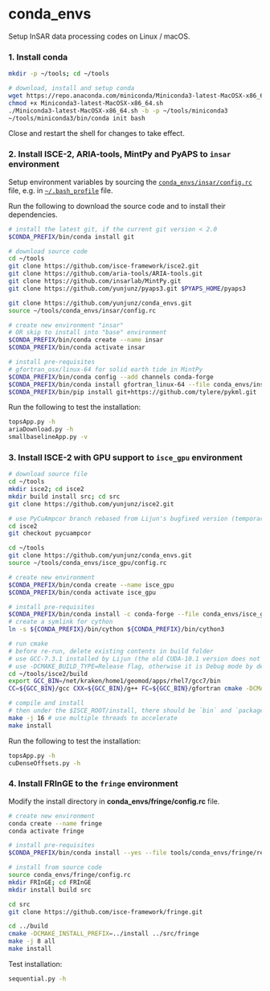 # conda_envs

Setup InSAR data processing codes on Linux / macOS.

### 1. Install conda

```bash
mkdir -p ~/tools; cd ~/tools

# download, install and setup conda
wget https://repo.anaconda.com/miniconda/Miniconda3-latest-MacOSX-x86_64.sh
chmod +x Miniconda3-latest-MacOSX-x86_64.sh
./Miniconda3-latest-MacOSX-x86_64.sh -b -p ~/tools/miniconda3
~/tools/miniconda3/bin/conda init bash
```

Close and restart the shell for changes to take effect.

### 2. Install ISCE-2, ARIA-tools, MintPy and PyAPS to `insar` environment

Setup environment variables by sourcing the [`conda_envs/insar/config.rc`](./insar/config.rc) file, e.g. in [`~/.bash_profile`](./bash_profile.md) file.

Run the following to download the source code and to install their dependencies.

```bash
# install the latest git, if the current git version < 2.0
$CONDA_PREFIX/bin/conda install git

# download source code
cd ~/tools
git clone https://github.com/isce-framework/isce2.git
git clone https://github.com/aria-tools/ARIA-tools.git
git clone https://github.com/insarlab/MintPy.git
git clone https://github.com/yunjunz/pyaps3.git $PYAPS_HOME/pyaps3

git clone https://github.com/yunjunz/conda_envs.git
source ~/tools/conda_envs/insar/config.rc

# create new environment "insar"
# OR skip to install into "base" environment
$CONDA_PREFIX/bin/conda create --name insar
$CONDA_PREFIX/bin/conda activate insar

# install pre-requisites
# gfortran_osx/linux-64 for solid earth tide in MintPy
$CONDA_PREFIX/bin/conda config --add channels conda-forge
$CONDA_PREFIX/bin/conda install gfortran_linux-64 --file conda_envs/insar/requirements.txt --file MintPy/docs/conda.txt --file ARIA-tools/requirements.txt
$CONDA_PREFIX/bin/pip install git+https://github.com/tylere/pykml.git
```

Run the following to test the installation:

```bash
topsApp.py -h
ariaDownload.py -h
smallbaselineApp.py -v
```

### 3. Install ISCE-2 with GPU support to `isce_gpu` environment

```bash
# download source file
cd ~/tools
mkdir isce2; cd isce2
mkdir build install src; cd src
git clone https://github.com/yunjunz/isce2.git

# use PyCuAmpcor branch rebased from Lijun's bugfixed version (temporary)
cd isce2
git checkout pycuampcor

cd ~/tools
git clone https://github.com/yunjunz/conda_envs.git
source ~/tools/conda_envs/isce_gpu/config.rc

# create new environment
$CONDA_PREFIX/bin/conda create --name isce_gpu
$CONDA_PREFIX/bin/conda activate isce_gpu

# install pre-requisites
$CONDA_PREFIX/bin/conda install -c conda-forge --file conda_envs/isce_gpu/requirements.txt
# create a symlink for cython
ln -s ${CONDA_PREFIX}/bin/cython ${CONDA_PREFIX}/bin/cython3

# run cmake
# before re-run, delete existing contents in build folder
# use GCC-7.3.1 installed by Lijun (the old CUDA-10.1 version does not like GCC-7.5; GCC-7.3.0 also does not work, do not know why)
# use -DCMAKE_BUILD_TYPE=Release flag, otherwise it is Debug mode by default and will dump intermediate results and slow down (11 mins vs. 24 secs)
cd ~/tools/isce2/build
export GCC_BIN=/net/kraken/home1/geomod/apps/rhel7/gcc7/bin
CC=${GCC_BIN}/gcc CXX=${GCC_BIN}/g++ FC=${GCC_BIN}/gfortran cmake -DCMAKE_INSTALL_PREFIX=~/tools/isce2/install -DCMAKE_CUDA_FLAGS="-arch=sm_60" -DCMAKE_PREFIX_PATH=${CONDA_PREFIX} -DCMAKE_BUILD_TYPE=Release ~/tools/isce2/src/isce2

# compile and install
# then under the $ISCE_ROOT/install, there should be `bin` and `packages` folder
make -j 16 # use multiple threads to accelerate
make install
```

Run the following to test the installation:

```bash
topsApp.py -h
cuDenseOffsets.py -h
```

### 4. Install FRInGE to the `fringe` environment

Modify the install directory in **conda_envs/fringe/config.rc** file.

```bash
# create new environment
conda create --name fringe
conda activate fringe

# install pre-requisites
$CONDA_PREFIX/bin/conda install --yes --file tools/conda_envs/fringe/requirements.txt

# install from source code
source conda_envs/fringe/config.rc
mkdir FRInGE; cd FRInGE
mkdir install build src

cd src
git clone https://github.com/isce-framework/fringe.git

cd ../build
cmake -DCMAKE_INSTALL_PREFIX=../install ../src/fringe
make -j 8 all
make install
```

Test installation:

```bash
sequential.py -h
```
